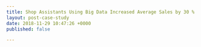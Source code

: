 ```yaml
---
title: Shop Assistants Using Big Data Increased Average Sales by 30 %
layout: post-case-study
date: 2018-11-29 10:47:26 +0000
published: false

---
```

